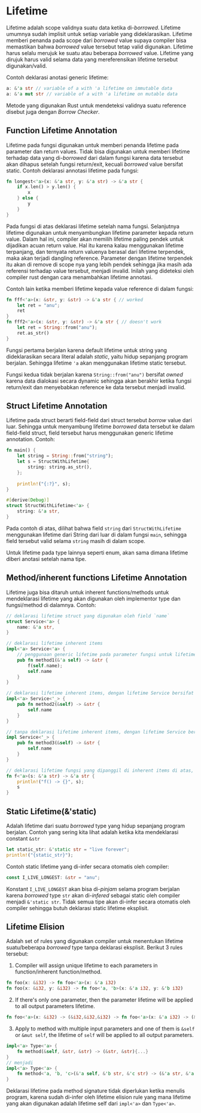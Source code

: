 # Lifetime #

Lifetime adalah scope validnya suatu data ketika di-*borrowed*. Lifetime umumnya sudah implisit untuk setiap variable yang dideklarasikan. Lifetime memberi penanda pada scope dari *borrowed* value supaya compiler bisa memastikan bahwa *borrowed* value tersebut tetap valid digunakan. Lifetime harus selalu merujuk ke suatu atau beberapa *borrowed* value. Lifetime yang dirujuk harus valid selama data yang mereferensikan lifetime tersebut digunakan/valid.

Contoh deklarasi anotasi generic lifetime:
```rust
a: &'a str // variable of a with 'a lifetime on immutable data
a: &'a mut str // variable of a with 'a lifetime on mutable data
```

Metode yang digunakan Rust untuk mendeteksi validnya suatu reference disebut juga dengan *Borrow Checker*.

## Function Lifetime Annotation ##
Lifetime pada fungsi digunakan untuk memberi penanda lifetime pada parameter dan return values. Tidak bisa digunakan untuk memberi lifetime terhadap data yang di-*borrowed* dari dalam fungsi karena data tersebut akan dihapus setelah fungsi return/exit, kecuali *borrowed* value bersifat static.
Contoh deklarasi annotasi lifetime pada fungsi:
```rust
fn longest<'a>(x: &'a str, y: &'a str) -> &'a str {
    if x.len() > y.len() {
        x
    } else {
        y
    }
}
```
Pada fungsi di atas deklarasi lifetime setelah nama fungsi. Selanjutnya lifetime digunakan untuk menyambungkan lifetime parameter kepada return value. Dalam hal ini, compiler akan memilih lifetime paling pendek untuk dijadikan acuan return value. Hal itu karena kalau menggunakan lifetime terpanjang, dan ternyata return valuenya berasal dari lifetime terpendek, maka akan terjadi dangling reference. Parameter dengan lifetime terpendek itu akan di remove di scope nya yang lebih pendek sehingga jika masih ada referensi terhadap value tersebut, menjadi invalid. Inilah yang dideteksi oleh compiler rust dengan cara menambahkan lifetime annotasi.

Contoh lain ketika memberi lifetime kepada value reference di dalam fungsi:
```rust
fn fff<'a>(x: &str, y: &str) -> &'a str { // worked
    let ret = "anu";
    ret
}
fn fff2<'a>(x: &str, y: &str) -> &'a str { // doesn't work
    let ret = String::from("anu");
    ret.as_str()
}
```
Fungsi pertama berjalan karena default lifetime untuk string yang dideklarasikan secara literal adalah *static*, yaitu hidup sepanjang program berjalan. Sehingga lifetime `'a` akan menggunakan lifetime static tersebut.

Fungsi kedua tidak berjalan karena `String::from("anu")` bersifat *owned* karena data dialokasi secara dynamic sehingga akan berakhir ketika fungsi return/exit dan menyebabkan reference ke data tersebut menjadi invalid.


## Struct Lifetime Annotation ##
Lifetime pada struct berarti field-field dari struct tersebut *borrow* value dari luar. Sehingga untuk menyambung lifetime *borrowed* data tersebut ke dalam field-field struct, field tersebut harus menggunakan generic lifetime annotation.
Contoh:
```rust
fn main() {
    let string = String::from("string");
    let s = StructWithLifetime{
        string: string.as_str(),
    };
    
    println!("{:?}", s);
}

#[derive(Debug)]
struct StructWithLifetime<'a> {
    string: &'a str,
}
```
Pada contoh di atas, dilihat bahwa field `string` dari `StructWithLifetime` menggunakan lifetime dari String dari luar di dalam fungsi `main`, sehingga field tersebut valid selama `string` masih di dalam scope.

Untuk lifetime pada type lainnya seperti enum, akan sama dimana lifetime diberi anotasi setelah nama tipe.

## Method/inherent functions Lifetime Annotation ##

Lifetime juga bisa ditaruh untuk inherent functions/methods untuk mendeklarasi lifetime yang akan digunakan oleh implementor type dan fungsi/method di dalamnya.
Contoh:
```rust
// deklarasi lifetime struct yang digunakan oleh field `name`
struct Service<'a> {
    name: &'a str,
}

// deklarasi lifetime inherent items
impl<'a> Service<'a> {
    // penggunaan generic lifetime pada parameter fungsi untuk lifetime dari self
    pub fn method1(&'a self) -> &str {
        f(self.name);
        self.name
    }
}

// deklarasi lifetime inherent items, dengan lifetime Service bersifat wildcard(ignored)
impl<'a> Service<'_> {
    pub fn method2(&self) -> &str {
        self.name
    }
}

// tanpa deklarasi lifetime inherent items, dengan lifetime Service bersifat wildcard(ignored)
impl Service<'_> {
    pub fn method3(&self) -> &str {
        self.name
    }
}

// deklarasi lifetime fungsi yang dipanggil di inherent items di atas, chaining lifetime from caller to callee
fn f<'a>(s: &'a str) -> &'a str {
    println!("f() -> {}", s);
    s
}
```

## Static Lifetime(&'static) ##
Adalah lifetime dari suatu *borrowed* type yang hidup sepanjang program berjalan. Contoh yang sering kita lihat adalah ketika kita mendeklarasi constant `&str`
```rust
let static_str: &'static str = "live forever";
println!("{static_str}");
```

Contoh static lifetime yang di-infer secara otomatis oleh compiler:
```rust
const I_LIVE_LONGEST: &str = "anu";
```
Konstant `I_LIVE_LONGEST` akan bisa di-*pinjam* selama program berjalan karena *borrowed* type `str` akan di-*infered* sebagai static oleh compiler menjadi `&'static str`.
Tidak semua tipe akan di-infer secara otomatis oleh compiler sehingga butuh deklarasi static lifetime eksplisit.

## Lifetime Elision ##
Adalah set of rules yang digunakan compiler untuk menentukan lifetime suatu/beberapa *borrowed* type tanpa deklarasi eksplisit. 
Berikut 3 rules tersebut:
1. Compiler will assign unique lifetime to each parameters in function/inherent function/method.
```rust
fn foo(x: &i32) -> fn foo<'a>(x: &'a i32)
fn foo(x: &i32, y: &i32) -> fn foo<'a, 'b>(x: &'a i32, y: &'b i32)
```
2. If there's only one parameter, then the parameter lifetime will be applied to all output parameters lifetime.
```rust
fn foo<'a>(x: &i32) -> (&i32,&i32,&i32) -> fn foo<'a>(x: &'a i32) -> (&'a i32,&'a i32,&'a i32)
```
3. Apply to method with multiple input parameters and one of them is `&self` or `&mut self`, the lifetime of `self` will be applied to all output parameters.
```rust
impl<'a> Type<'a> {
    fn method(&self, &str, &str) -> (&str, &str){...}
} 
// menjadi
impl<'a> Type<'a> {
    fn method<'a, 'b, 'c>(&'a self, &'b str, &'c str) -> (&'a str, &'a str){...}
}
```
Deklarasi lifetime pada method signature tidak diperlukan ketika menulis program, karena sudah di-infer oleh lifetime elision rule yang mana lifetime yang akan digunakan adalah lifetime self dari `impl<'a>` dan `Type<'a>`.

